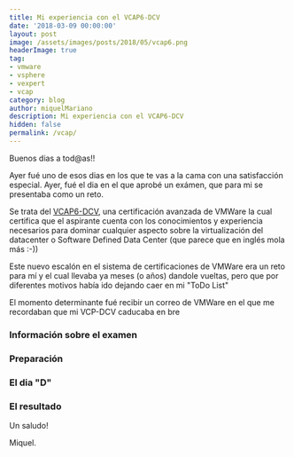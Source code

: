 ```yaml
---
title: Mi experiencia con el VCAP6-DCV
date: '2018-03-09 00:00:00'
layout: post
image: /assets/images/posts/2018/05/vcap6.png
headerImage: true
tag:
- vmware
- vsphere
- vexpert
- vcap
category: blog
author: miquelMariano
description: Mi experiencia con el VCAP6-DCV
hidden: false
permalink: /vcap/
---
```


Buenos dias a tod@as!!

Ayer fué uno de esos dias en los que te vas a la cama con una satisfacción especial. Ayer, fué el dia en el que aprobé un exámen, que para mi se presentaba como un reto.

Se trata del [VCAP6-DCV](https://mylean), una certificación avanzada de VMWare la cual certifica que el aspirante cuenta con los conocimientos y experiencia necesarios para dominar cualquier aspecto sobre la virtualización del datacenter o Software Defined Data Center (que parece que en inglés mola más :-))

Este nuevo escalón en el sistema de certificaciones de VMWare era un reto para mí y el cual llevaba ya meses (o años) dandole vueltas, pero que por diferentes motivos había ido dejando caer en mi "ToDo List"

El momento determinante fué recibir un correo de VMWare en el que me recordaban que mi VCP-DCV caducaba en bre

### Información sobre el examen

### Preparación

### El dia "D"

### El resultado


Un saludo!

Miquel.


